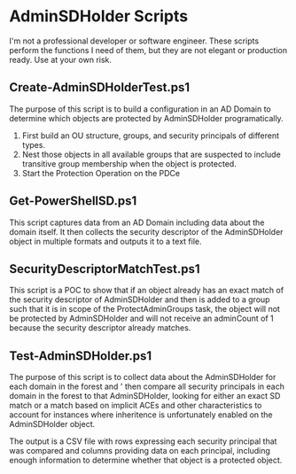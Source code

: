 # AdminSDHolder Scripts

I'm not a professional developer or software engineer. These scripts perform the functions I need of them, but they are not elegant or production ready. Use at your own risk.

## Create-AdminSDHolderTest.ps1

The purpose of this script is to build a configuration in an AD Domain to
determine which objects are protected by AdminSDHolder programatically.

1. First build an OU structure, groups, and security principals
   of different types.
2. Nest those objects in all available groups that are suspected to
   include transitive group membership when the object is protected.
3. Start the Protection Operation on the PDCe

## Get-PowerShellSD.ps1

This script captures data from an AD Domain including data about the domain itself. It then collects the security descriptor of the AdminSDHolder object in multiple formats and outputs it to a text file.

## SecurityDescriptorMatchTest.ps1

This script is a POC to show that if an object already has an exact match of the security descriptor of AdminSDHolder and then is added to a group such that it is in scope of the ProtectAdminGroups task, the object will not be protected by AdminSDHolder and will not receive an adminCount of 1 because the security descriptor already matches.

## Test-AdminSDHolder.ps1

The purpose of this script is to collect data about the AdminSDHolder for each domain in the forest and '
then compare all security principals in each domain in the forest to that AdminSDHolder, looking for either
an exact SD match or a match based on implicit ACEs and other characteristics to account for instances
where inheritence is unfortunately enabled on the AdminSDHolder object.

The output is a CSV file with rows expressing each security principal that was compared and columns providing
data on each principal, including enough information to determine whether that object is a protected object.
